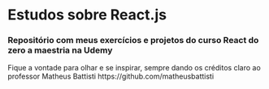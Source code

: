 <h1>Estudos sobre React.js</h1>
<h3>Repositório com meus exercícios e projetos do curso React do zero a maestria na Udemy</h3>

<p>Fique a vontade para olhar e se inspirar, sempre dando os créditos claro ao professor Matheus Battisti https://github.com/matheusbattisti</p>
